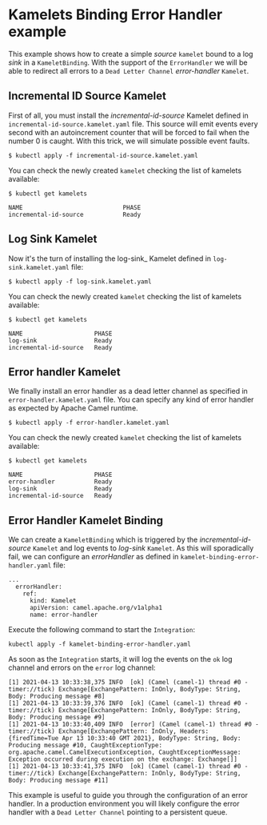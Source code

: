 # Kamelets Binding Error Handler example
This example shows how to create a simple _source_ `kamelet` bound to a log _sink_ in a `KameletBinding`. With the support of the `ErrorHandler` we will be able to redirect all errors to a `Dead Letter Channel` _error-handler_ `Kamelet`.

## Incremental ID Source Kamelet
First of all, you must install the _incremental-id-source_ Kamelet defined in `incremental-id-source.kamelet.yaml` file. This source will emit events every second with an autoincrement counter that will be forced to fail when the number 0 is caught. With this trick, we will simulate possible event faults.
```
$ kubectl apply -f incremental-id-source.kamelet.yaml
```
You can check the newly created `kamelet` checking the list of kamelets available:
```
$ kubectl get kamelets

NAME                            PHASE
incremental-id-source           Ready
```
## Log Sink Kamelet
Now it's the turn of installing the log-sink_ Kamelet defined in `log-sink.kamelet.yaml` file:
```
$ kubectl apply -f log-sink.kamelet.yaml
```
You can check the newly created `kamelet` checking the list of kamelets available:
```
$ kubectl get kamelets

NAME                    PHASE
log-sink                Ready
incremental-id-source   Ready
```
## Error handler  Kamelet
We finally install an error handler as a dead letter channel as specified in `error-handler.kamelet.yaml` file. You can specify any kind of error handler as expected by Apache Camel runtime.
```
$ kubectl apply -f error-handler.kamelet.yaml
```
You can check the newly created `kamelet` checking the list of kamelets available:
```
$ kubectl get kamelets

NAME                    PHASE
error-handler           Ready
log-sink                Ready
incremental-id-source   Ready
```
## Error Handler Kamelet Binding
We can create a `KameletBinding` which is triggered by the _incremental-id-source_ `Kamelet` and log events to _log-sink_ `Kamelet`. As this will sporadically fail, we can configure an _errorHandler_ as defined in `kamelet-binding-error-handler.yaml` file:
```
...
  errorHandler:
    ref:
      kind: Kamelet
      apiVersion: camel.apache.org/v1alpha1
      name: error-handler
```
Execute the following command to start the `Integration`:
```
kubectl apply -f kamelet-binding-error-handler.yaml
```
As soon as the `Integration` starts, it will log the events on the `ok` log channel and errors on the `error` log channel:
```
[1] 2021-04-13 10:33:38,375 INFO  [ok] (Camel (camel-1) thread #0 - timer://tick) Exchange[ExchangePattern: InOnly, BodyType: String, Body: Producing message #8]
[1] 2021-04-13 10:33:39,376 INFO  [ok] (Camel (camel-1) thread #0 - timer://tick) Exchange[ExchangePattern: InOnly, BodyType: String, Body: Producing message #9]
[1] 2021-04-13 10:33:40,409 INFO  [error] (Camel (camel-1) thread #0 - timer://tick) Exchange[ExchangePattern: InOnly, Headers: {firedTime=Tue Apr 13 10:33:40 GMT 2021}, BodyType: String, Body: Producing message #10, CaughtExceptionType: org.apache.camel.CamelExecutionException, CaughtExceptionMessage: Exception occurred during execution on the exchange: Exchange[]]
[1] 2021-04-13 10:33:41,375 INFO  [ok] (Camel (camel-1) thread #0 - timer://tick) Exchange[ExchangePattern: InOnly, BodyType: String, Body: Producing message #11]
```
This example is useful to guide you through the configuration of an error handler. In a production environment you will likely configure the error handler with a `Dead Letter Channel` pointing to a persistent queue.
